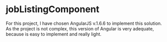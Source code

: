 # jobListingComponent

For this project, I have chosen AngularJS v.1.6.6 to implement this solution. As the project is not complex, this version of Angular is very adequate, because is easy to implement and really light.

